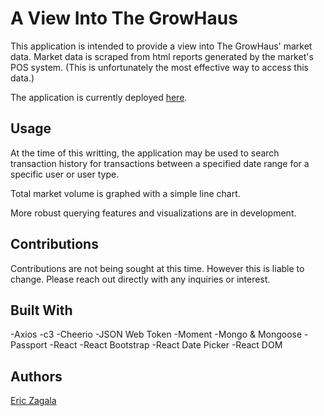 # A View Into The GrowHaus
This application is intended to provide a view into The GrowHaus' market data. Market data is scraped from html reports generated by the market's POS system. (This is unfortunately the most effective way to access this data.) 

The application is currently deployed [here](https://intense-sea-51551.herokuapp.com/).

## Usage
At the time of this writting, the application may be used to search transaction history for transactions between a specified date range for a specific user or user type.  

Total market volume is graphed with a simple line chart. 

More robust querying features and visualizations are in development. 

## Contributions 
Contributions are not being sought at this time. However this is liable to change. Please reach out directly with any inquiries or interest. 

## Built With
-Axios 
-c3 
-Cheerio 
-JSON Web Token 
-Moment 
-Mongo & Mongoose 
-Passport 
-React 
-React Bootstrap 
-React Date Picker 
-React DOM 

## Authors 
[Eric Zagala](ericzagala.com)
